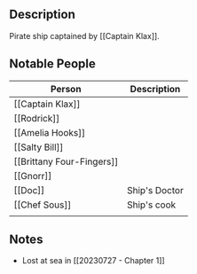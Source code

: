 ## Description
Pirate ship captained by [[Captain Klax]].

## Notable People
| Person                    | Description   |
| ------------------------- | ------------- |
| [[Captain Klax]]          |               |
| [[Rodrick]]               |               |
| [[Amelia Hooks]]          |               |
| [[Salty Bill]]            |               |
| [[Brittany Four-Fingers]] |               |
| [[Gnorr]]                 |               |
| [[Doc]]                   | Ship's Doctor |
| [[Chef Sous]]               |       Ship's cook        |
|                           |               |

## Notes
* Lost at sea in [[20230727 - Chapter 1]]